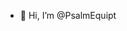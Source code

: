 - 👋 Hi, I’m @PsalmEquipt

<!---For several years, I've trusted God in matters big and small, and He has never let me down. He's in the miracle business every day and will not do less than His Word. Perhaps like Moses, you'd like to find out more.

And the angel of the LORD appeared unto him in a flame of fire out of the midst of a bush: and he looked, and, behold, the bush burned with fire, and the bush was not consumed. And Moses said, I will now turn aside, and see this great sight, why the bush is not burnt. Exodus 3:2,3

Just as Moses did, we can take the time and effort to seek the things of God in our daily lives. Ephesians reveals a glimpse of what's ahead for us as we are faithful in this:

That in the ages to come he might shew the exceeding riches of his grace in his kindness toward us through Christ Jesus. Ephesians 2:7

For a wealth of enlightenment and answers to life's questions visit:

THE WAY INTERNATIONAL Biblical Research, Teaching, and Fellowship Ministry

Founded 1942

Website www.theway.org

More Info psalmequipt.nichesite.org

PsalmEquipt/PsalmEquipt is a ✨ special ✨ repository because its `README.md` (this file) appears on your GitHub profile.
You can click the Preview link to take a look at your changes.
--->

